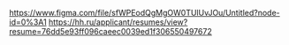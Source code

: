 https://www.figma.com/file/sfWPEodQgMgOW0TUlUvJOu/Untitled?node-id=0%3A1
https://hh.ru/applicant/resumes/view?resume=76dd5e93ff096caeec0039ed1f306550497672